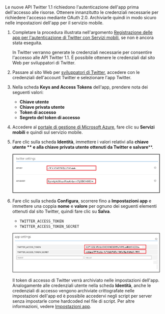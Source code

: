 ﻿

Le nuove API Twitter 1.1 richiedono l'autenticazione dell'app prima dell'accesso alle risorse. Ottenere innanzitutto le credenziali necessarie per richiedere l'accesso mediante OAuth 2.0. Archiviarle quindi in modo sicuro nelle impostazioni dell'app per il servizio mobile.

1. Completare la procedura illustrata nell'argomento <a href="/documentation/articles/mobile-services-how-to-register-twitter-authentication/" target="_blank">Registrazione delle app per l'autenticazione di Twitter con Servizi mobili</a>, se non è ancora stata eseguita. 
  
  	In Twitter verranno generate le credenziali necessarie per consentire l'accesso alle API Twitter 1.1. È possibile ottenere le credenziali dal sito Web per sviluppatori di Twitter. 

2. Passare al sito Web per <a href="http://go.microsoft.com/fwlink/p/?LinkId=268300" target="_blank">sviluppatori di Twitter</a>, accedere con le credenziali dell'account Twitter e selezionare l'app Twitter.

3. Nella scheda **Keys and Access Tokens** dell'app, prendere nota dei seguenti valori:

	+ **Chiave utente**
	+ **Chiave privata utente**
	+ **Token di accesso**
	+ **Segreto del token di accesso**

4. Accedere al [portale di gestione di Microsoft Azure], fare clic su **Servizi mobili** e quindi sul servizio mobile.

5. Fare clic sulla scheda **Identità**, immettere i valori relativi alla **chiave utente ** e alla **chiave privata utente** ottenuti da Twitter e salvare****. 

	![](./media/mobile-services-register-twitter-access/mobile-identity-tab-twitter-only.png)

2. Fare clic sulla scheda **Configura**, scorrere fino a **Impostazioni app** e immettere una coppia **nome** e **valore** per ognuno dei seguenti elementi ottenuti dal sito Twitter, quindi fare clic su **Salva**.

	+ `TWITTER_ACCESS_TOKEN`
	+ `TWITTER_ACCESS_TOKEN_SECRET`

	![](./media/mobile-services-register-twitter-access/mobile-schedule-job-app-settings.png)

	Il token di accesso di Twitter verrà archiviato nelle impostazioni dell'app. Analogamente alle credenziali utente nella scheda **Identità**, anche le credenziali di accesso vengono archiviate crittografate nelle impostazioni dell'app ed è possibile accedervi negli script per server senza impostarle come hardcoded nel file di script. Per altre informazioni, vedere [Impostazioni app].

<!-- URLs. -->
[Informazioni di riferimento sugli script del server di Servizi mobili]: http://go.microsoft.com/fwlink/?LinkId=262293
[WindowsAzure.com]: http://www.windowsazure.com/
[Portale di gestione di Microsoft Azure]: https://manage.windowsazure.com/
[Registrare le app per l'autenticazione di Twitter con Servizi mobili]: /documentation/articles/mobile-services-how-to-register-twitter-authentication
[Sviluppatori di Twitter]: http://go.microsoft.com/fwlink/p/?LinkId=268300
[Impostazioni app]: http://msdn.microsoft.com/library/windowsazure/b6bb7d2d-35ae-47eb-a03f-6ee393e170f7
<!--HONumber=47-->
